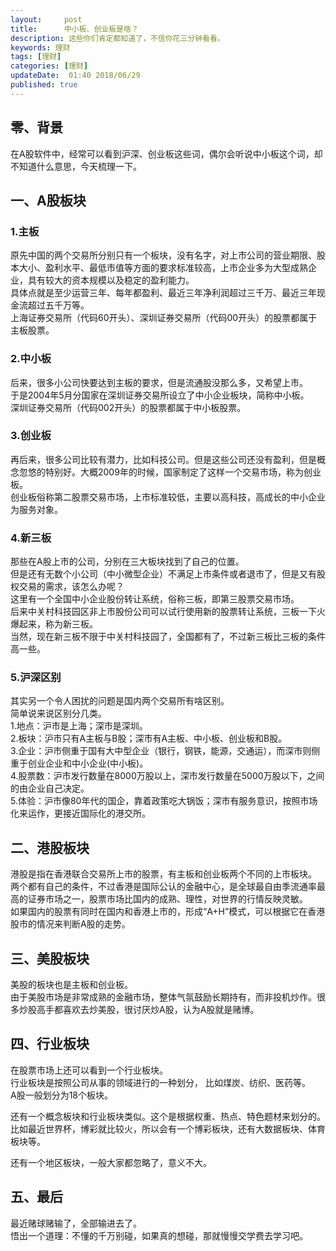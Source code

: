 ```yaml
---   
layout:     post  
title:      中小板、创业板是啥？
description: 这些你们肯定都知道了，不信你花三分钟看看。    
keywords: 理财 
tags: [理财]  
categories: [理财]  
updateDate:  01:40 2018/06/29   
published: true   
---  
```




## 零、背景

在A股软件中，经常可以看到沪深、创业板这些词，偶尔会听说中小板这个词，却不知道什么意思，今天梳理一下。   
 

## 一、A股板块  

### 1.主板    


原先中国的两个交易所分别只有一个板块，没有名字，对上市公司的营业期限、股本大小、盈利水平、最低市值等方面的要求标准较高，上市企业多为大型成熟企业，具有较大的资本规模以及稳定的盈利能力。  
具体点就是至少运营三年、每年都盈利、最近三年净利润超过三千万、最近三年现金流超过五千万等。    
上海证券交易所（代码60开头）、深圳证券交易所（代码00开头）的股票都属于主板股票。  


### 2.中小板    

后来，很多小公司快要达到主板的要求，但是流通股没那么多，又希望上市。    
于是2004年5月分国家在深圳证券交易所设立了中小企业板块，简称中小板。    
深圳证券交易所（代码002开头）的股票都属于中小板股票。  

### 3.创业板  

再后来，很多公司比较有潜力，比如科技公司。但是这些公司还没有盈利，但是概念忽悠的特别好。大概2009年的时候，国家制定了这样一个交易市场，称为创业板。    
创业板俗称第二股票交易市场，上市标准较低，主要以高科技，高成长的中小企业为服务对象。    


### 4.新三板  

那些在A股上市的公司，分别在三大板块找到了自己的位置。    
但是还有无数个小公司（中小微型企业）不满足上市条件或者退市了，但是又有股权交易的需求，该怎么办呢？    
这里有一个全国中小企业股份转让系统，俗称三板，即第三股票交易市场。    
后来中关村科技园区非上市股份公司可以试行使用新的股票转让系统，三板一下火爆起来，称为新三板。    
当然，现在新三板不限于中关村科技园了，全国都有了，不过新三板比三板的条件高一些。    


### 5.沪深区别  


其实另一个令人困扰的问题是国内两个交易所有啥区别。  
简单说来说区别分几类。    
1.地点：沪市是上海；深市是深圳。  
2.板块：沪市只有A主板与B股；深市有A主板、中小板、创业板和B股。  
3.企业：沪市侧重于国有大中型企业（银行，钢铁，能源，交通运），而深市则侧重于创业企业和中小企业(中小板)。  
4.股票数：沪市发行数量在8000万股以上，深市发行数量在5000万股以下，之间的由企业自己决定。    
5.体验：沪市像80年代的国企，靠着政策吃大锅饭；深市有服务意识，按照市场化来运作，更接近国际化的港交所。    


## 二、港股板块

港股是指在香港联合交易所上市的股票，有主板和创业板两个不同的上市板块。    
两个都有自己的条件，不过香港是国际公认的金融中心，是全球最自由季流通率最高的证券市场之一，股票市场比国内的成熟、理性，对世界的行情反映灵敏。  
如果国内的股票有同时在国内和香港上市的，形成“A+H”模式，可以根据它在香港股市的情况来判断A股的走势。  

## 三、美股板块

美股的板块也是主板和创业板。    
由于美股市场是非常成熟的金融市场，整体气氛鼓励长期持有，而非投机炒作。很多炒股高手都喜欢去炒美股，很讨厌炒A股，认为A股就是赌博。    


## 四、行业板块  

在股票市场上还可以看到一个行业板块。     
行业板块是按照公司从事的领域进行的一种划分， 比如煤炭、纺织、医药等。    
A股一般划分为18个板块。    


还有一个概念板块和行业板块类似。这个是根据权重、热点、特色题材来划分的。    
比如最近世界杯，博彩就比较火，所以会有一个博彩板块，还有大数据板块、体育板块等。    


还有一个地区板块，一般大家都忽略了，意义不大。    


## 五、最后  

最近赌球赌输了，全部输进去了。  
悟出一个道理：不懂的千万别碰，如果真的想碰，那就慢慢交学费去学习吧。  
